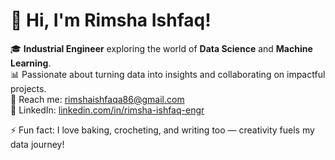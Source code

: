 

# 👋 Hi, I'm Rimsha Ishfaq!  


🎓 **Industrial Engineer** exploring the world of **Data Science** and **Machine Learning**.  
📊 Passionate about turning data into insights and collaborating on impactful projects.  
📧 Reach me: [rimshaishfaqa86@gmail.com](mailto:rimshaishfaqa86@gmail.com)  
💼 LinkedIn: [linkedin.com/in/rimsha-ishfaq-engr](https://www.linkedin.com/in/rimsha-ishfaq-engr)  

⚡ Fun fact: I love baking, crocheting, and writing too — creativity fuels my data journey!  
